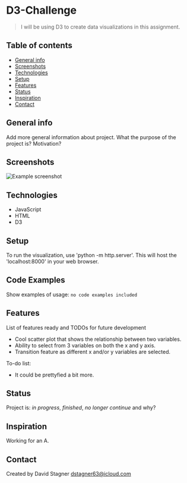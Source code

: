 # D3-Challenge
> I will be using D3 to create data visualizations in this assignment.

## Table of contents
* [General info](#general-info)
* [Screenshots](#screenshots)
* [Technologies](#technologies)
* [Setup](#setup)
* [Features](#features)
* [Status](#status)
* [Inspiration](#inspiration)
* [Contact](#contact)

## General info
Add more general information about project. What the purpose of the project is? Motivation?

## Screenshots
![Example screenshot](./img/screenshot.png)

## Technologies
* JavaScript 
* HTML
* D3 

## Setup
To run the visualization, use 'python -m http.server'. This will host the 'localhost:8000' in your web browser.

## Code Examples
Show examples of usage:
`no code examples included`

## Features
List of features ready and TODOs for future development
* Cool scatter plot that shows the relationship between two variables.
* Ability to select from 3 variables on both the x and y axis.
* Transition feature as different x and/or y variables are selected.

To-do list:
* It could be prettyfied a bit more.

## Status
Project is: _in progress_, _finished_, _no longer continue_ and why?

## Inspiration
Working for an A.

## Contact
Created by David Stagner dstagner63@icloud.com

